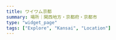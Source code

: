 ```yaml
---
title: ワイワム京都
summary: 場所｜関西地方・京都府・京都市
type: "widget_page"
tags: ["Explore", "Kansai", "Location"]
---
```

